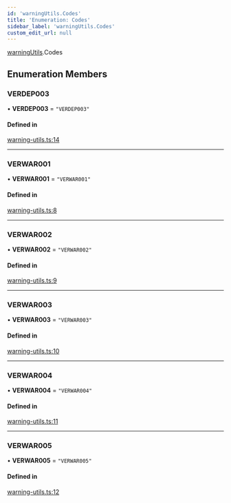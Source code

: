 ```yaml
---
id: 'warningUtils.Codes'
title: 'Enumeration: Codes'
sidebar_label: 'warningUtils.Codes'
custom_edit_url: null
---
```


[warningUtils](../namespaces/warningUtils.md).Codes

## Enumeration Members

### VERDEP003

• **VERDEP003** = `"VERDEP003"`

#### Defined in

[warning-utils.ts:14](https://github.com/verdaccio/verdaccio/blob/10057a4ff/packages/core/core/src/warning-utils.ts#L14)

---

### VERWAR001

• **VERWAR001** = `"VERWAR001"`

#### Defined in

[warning-utils.ts:8](https://github.com/verdaccio/verdaccio/blob/10057a4ff/packages/core/core/src/warning-utils.ts#L8)

---

### VERWAR002

• **VERWAR002** = `"VERWAR002"`

#### Defined in

[warning-utils.ts:9](https://github.com/verdaccio/verdaccio/blob/10057a4ff/packages/core/core/src/warning-utils.ts#L9)

---

### VERWAR003

• **VERWAR003** = `"VERWAR003"`

#### Defined in

[warning-utils.ts:10](https://github.com/verdaccio/verdaccio/blob/10057a4ff/packages/core/core/src/warning-utils.ts#L10)

---

### VERWAR004

• **VERWAR004** = `"VERWAR004"`

#### Defined in

[warning-utils.ts:11](https://github.com/verdaccio/verdaccio/blob/10057a4ff/packages/core/core/src/warning-utils.ts#L11)

---

### VERWAR005

• **VERWAR005** = `"VERWAR005"`

#### Defined in

[warning-utils.ts:12](https://github.com/verdaccio/verdaccio/blob/10057a4ff/packages/core/core/src/warning-utils.ts#L12)
